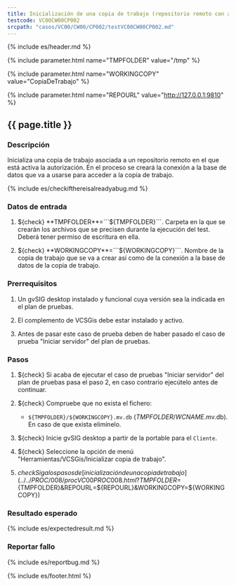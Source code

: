 ```yaml
---
title: Inicialización de una copia de trabajo (repositorio remoto con autorización)
testcode: VC00CW00CP002
srcpath: "casos/VC00/CW00/CP002/testVC00CW00CP002.md"
---
```


{% include es/header.md %}

{% include parameter.html name="TMPFOLDER" value="/tmp" %}

{% include parameter.html name="WORKINGCOPY" value="CopiaDeTrabajo" %}

{% include parameter.html name="REPOURL" value="http://127.0.0.1:9810" %}

## {{ page.title }}

### Descripción

Inicializa una copia de trabajo asociada a un repositorio remoto en el que está activa la autorización.
En el proceso se creará la conexión a la base de datos que va a usarse para acceder 
a la copia de trabajo.

{% include es/checkifthereisalreadyabug.md %}

### Datos de entrada

1. ${check} **TMPFOLDER**=```${TMPFOLDER}```. Carpeta en la que se crearán los archivos que se precisen 
   durante la ejecución del test. Deberá tener permiso de escritura en ella.

1. ${check} **WORKINGCOPY**=```${WORKINGCOPY}```. Nombre de la copia de trabajo que se va a crear así como de la conexión a la base de datos de la copia de trabajo. 

### Prerrequisitos

1. Un gvSIG desktop instalado y funcional cuya versión sea la indicada en el plan de pruebas.

2. El complemento de VCSGis debe estar instalado y activo.

3. Antes de pasar este caso de prueba deben de haber pasado el caso de prueba "Iniciar servidor" del plan de pruebas.

### Pasos

1. ${check} Si acaba de ejecutar el caso de pruebas "Iniciar servidor" del plan de pruebas pasa el paso 2, en caso
   contrario ejecútelo antes de continuar.

2. ${check} Compruebe que no exista el fichero:
   * ```${TMPFOLDER}/${WORKINGCOPY}.mv.db``` (*TMPFOLDER*/*WCNAME*.mv.db).
   En caso de que exista elimínelo.
   
3. ${check} Inicie gvSIG desktop a partir de la portable para el ```Cliente```.

4. ${check} Seleccione la opción de menú "Herramientas/VCSGis/Inicializar copia de trabajo".

5. ${check} Siga los pasos de [inicialización de una copia de trabajo](../../PROC/008/procVC00PROC008.html?TMPFOLDER=${TMPFOLDER}&REPOURL=${REPOURL}&WORKINGCOPY=${WORKINGCOPY}) 

### Resultado esperado

{% include es/expectedresult.md %}

### Reportar fallo

{% include es/reportbug.md %}

{% include es/footer.html %}
